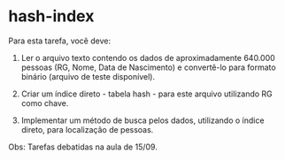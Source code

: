# hash-index

Para esta tarefa, você deve:

1) Ler o arquivo texto contendo os dados de aproximadamente 640.000 pessoas (RG, Nome, Data de Nascimento) e convertê-lo para formato binário (arquivo de teste disponível).

2) Criar um índice direto - tabela hash - para este arquivo utilizando RG como chave.

3) Implementar um método de busca pelos dados, utilizando o índice direto, para localização de pessoas.

Obs: Tarefas debatidas na aula de 15/09.
